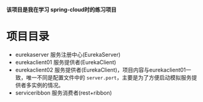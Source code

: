 **该项目是我在学习 spring-cloud时的练习项目**

# 项目目录
- eurekaserver  服务注册中心(EurekaServer)
- eurekaclient01    服务提供者(EurekaClient)
- eurekaclient02    服务提供者(EurekaClient)，项目内容与eurekaclient01一致，唯一不同是配置文件中的 `server.port`，主要是为了方便启动模拟服务提供者多实例的情况。
- serviceribbon 服务消费者(rest+ribbon)